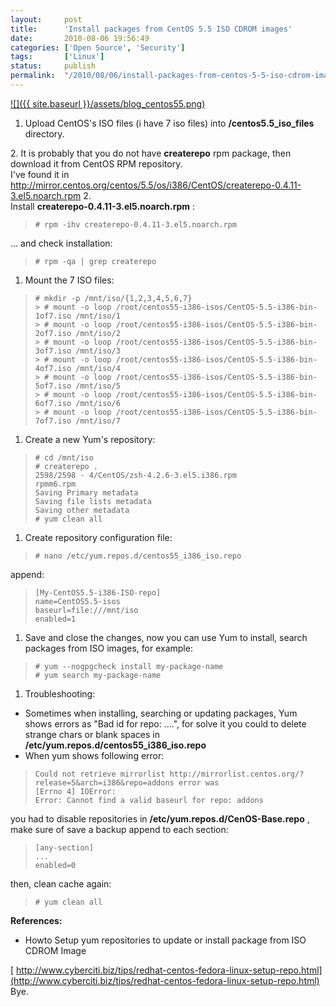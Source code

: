 ```yaml
---
layout:     post
title:      'Install packages from CentOS 5.5 ISO CDROM images'
date:       2010-08-06 19:56:49
categories: ['Open Source', 'Security']
tags:       ['Linux']
status:     publish 
permalink:  "/2010/08/06/install-packages-from-centos-5-5-iso-cdrom-images/"
---
```

[![]({{ site.baseurl }}/assets/blog_centos55.png)](http://holisticsecurity.files.wordpress.com/2010/08/blog_centos55.png)
1. Upload CentOS's ISO files (i have 7 iso files) into **/centos5.5_iso_files** directory.  
<!-- more -->  
2\. It is probably that you do not have **createrepo** rpm package, then download it from CentOS RPM repository.  
I've found it in <http://mirror.centos.org/centos/5.5/os/i386/CentOS/createrepo-0.4.11-3.el5.noarch.rpm>
2.   
Install **createrepo-0.4.11-3.el5.noarch.rpm** :
>     
>     # rpm -ihv createrepo-0.4.11-3.el5.noarch.rpm
... and check installation:
>     
>     # rpm -qa | grep createrepo
1. Mount the 7 ISO files:
>     
>     # mkdir -p /mnt/iso/{1,2,3,4,5,6,7}  
>     > # mount -o loop /root/centos55-i386-isos/CentOS-5.5-i386-bin-1of7.iso /mnt/iso/1  
>     > # mount -o loop /root/centos55-i386-isos/CentOS-5.5-i386-bin-2of7.iso /mnt/iso/2  
>     > # mount -o loop /root/centos55-i386-isos/CentOS-5.5-i386-bin-3of7.iso /mnt/iso/3  
>     > # mount -o loop /root/centos55-i386-isos/CentOS-5.5-i386-bin-4of7.iso /mnt/iso/4  
>     > # mount -o loop /root/centos55-i386-isos/CentOS-5.5-i386-bin-5of7.iso /mnt/iso/5  
>     > # mount -o loop /root/centos55-i386-isos/CentOS-5.5-i386-bin-6of7.iso /mnt/iso/6  
>     > # mount -o loop /root/centos55-i386-isos/CentOS-5.5-i386-bin-7of7.iso /mnt/iso/7
1. Create a new Yum's repository:
>     # cd /mnt/iso
>     # createrepo .
>     2598/2598 - 4/CentOS/zsh-4.2.6-3.el5.i386.rpm                                   rpmm6.rpm
>     Saving Primary metadata
>     Saving file lists metadata
>     Saving other metadata
>     # yum clean all
1. Create repository configuration file:
>     # nano /etc/yum.repos.d/centos55_i386_iso.repo
append:
>     [My-CentOS5.5-i386-ISO-repo]
>     name=CentOS5.5-isos
>     baseurl=file:///mnt/iso
>     enabled=1
1. Save and close the changes, now you can use Yum to install, search packages from ISO images, for example:
>     # yum --nogpgcheck install my-package-name
>     # yum search my-package-name
1. Troubleshooting:
* Sometimes when installing, searching or updating packages, Yum shows errors as "Bad id for repo: ....", for solve it you could to delete strange chars or blank spaces in **/etc/yum.repos.d/centos55_i386_iso.repo**
* When yum shows following error:
>     Could not retrieve mirrorlist http://mirrorlist.centos.org/?release=5&arch=i386&repo=addons error was
>     [Errno 4] IOError:
>     Error: Cannot find a valid baseurl for repo: addons
you had to disable repositories in **/etc/yum.repos.d/CenOS-Base.repo** , make sure of save a backup
append to each section:
>     [any-section]
>     ...
>     enabled=0
then, clean cache again:
>     # yum clean all
**References:**  
* Howto Setup yum repositories to update or install package from ISO CDROM Image  

[ http://www.cyberciti.biz/tips/redhat-centos-fedora-linux-setup-repo.html](http://www.cyberciti.biz/tips/redhat-centos-fedora-linux-setup-repo.html)
Bye.
